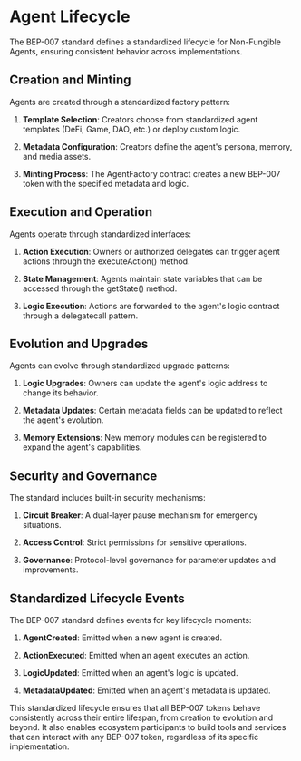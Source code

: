 # Agent Lifecycle

The BEP-007 standard defines a standardized lifecycle for Non-Fungible Agents, ensuring consistent behavior across implementations.

## Creation and Minting

Agents are created through a standardized factory pattern:

1. **Template Selection**: Creators choose from standardized agent templates (DeFi, Game, DAO, etc.) or deploy custom logic.

2. **Metadata Configuration**: Creators define the agent's persona, memory, and media assets.

3. **Minting Process**: The AgentFactory contract creates a new BEP-007 token with the specified metadata and logic.

## Execution and Operation

Agents operate through standardized interfaces:

1. **Action Execution**: Owners or authorized delegates can trigger agent actions through the executeAction() method.

2. **State Management**: Agents maintain state variables that can be accessed through the getState() method.

3. **Logic Execution**: Actions are forwarded to the agent's logic contract through a delegatecall pattern.

## Evolution and Upgrades

Agents can evolve through standardized upgrade patterns:

1. **Logic Upgrades**: Owners can update the agent's logic address to change its behavior.

2. **Metadata Updates**: Certain metadata fields can be updated to reflect the agent's evolution.

3. **Memory Extensions**: New memory modules can be registered to expand the agent's capabilities.

## Security and Governance

The standard includes built-in security mechanisms:

1. **Circuit Breaker**: A dual-layer pause mechanism for emergency situations.

2. **Access Control**: Strict permissions for sensitive operations.

3. **Governance**: Protocol-level governance for parameter updates and improvements.

## Standardized Lifecycle Events

The BEP-007 standard defines events for key lifecycle moments:

1. **AgentCreated**: Emitted when a new agent is created.

2. **ActionExecuted**: Emitted when an agent executes an action.

3. **LogicUpdated**: Emitted when an agent's logic is updated.

4. **MetadataUpdated**: Emitted when an agent's metadata is updated.

This standardized lifecycle ensures that all BEP-007 tokens behave consistently across their entire lifespan, from creation to evolution and beyond. It also enables ecosystem participants to build tools and services that can interact with any BEP-007 token, regardless of its specific implementation.
